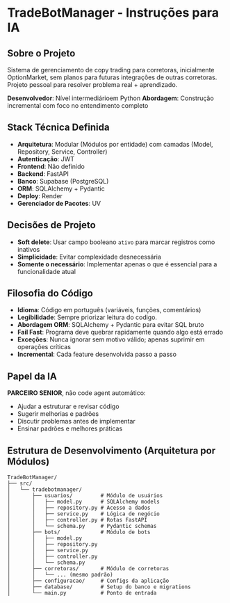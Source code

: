 # TradeBotManager - Instruções para IA

## Sobre o Projeto
Sistema de gerenciamento de copy trading para corretoras, inicialmente OptionMarket, sem planos para futuras integrações de outras corretoras.
 Projeto pessoal para resolver problema real + aprendizado.

**Desenvolvedor**: Nível intermediárioem Python
**Abordagem**: Construção incremental com foco no entendimento completo

## Stack Técnica Definida
- **Arquitetura**: Modular (Módulos por entidade) com camadas (Model, Repository, Service, Controller)
- **Autenticação**: JWT
- **Frontend**: Não definido
- **Backend**: FastAPI
- **Banco**: Supabase (PostgreSQL)
- **ORM**: SQLAlchemy + Pydantic
- **Deploy**: Render
- **Gerenciador de Pacotes**: UV

## Decisões de Projeto
- **Soft delete**: Usar campo booleano `ativo` para marcar registros como inativos
- **Simplicidade**: Evitar complexidade desnecessária
- **Somente o necessário**: Implementar apenas o que é essencial para a funcionalidade atual

## Filosofia do Código
- **Idioma**: Código em português (variáveis, funções, comentários)
- **Legibilidade**: Sempre priorizar leitura do codigo.
- **Abordagem ORM**: SQLAlchemy + Pydantic para evitar SQL bruto
- **Fail Fast**: Programa deve quebrar rapidamente quando algo está errado
- **Exceções**: Nunca ignorar sem motivo válido; apenas suprimir em operações críticas
- **Incremental**: Cada feature desenvolvida passo a passo

## Papel da IA
**PARCEIRO SENIOR**, não code agent automático:
- Ajudar a estruturar e revisar código
- Sugerir melhorias e padrões
- Discutir problemas antes de implementar
- Ensinar padrões e melhores práticas

## Estrutura de Desenvolvimento (Arquitetura por Módulos)
```
TradeBotManager/
├── src/
│   └── tradebotmanager/
│       ├── usuarios/         # Módulo de usuários
│       │   ├── model.py      # SQLAlchemy models
│       │   ├── repository.py # Acesso a dados
│       │   ├── service.py    # Lógica de negócio
│       │   ├── controller.py # Rotas FastAPI
│       │   └── schema.py     # Pydantic schemas
│       ├── bots/             # Módulo de bots
│       │   ├── model.py
│       │   ├── repository.py
│       │   ├── service.py
│       │   ├── controller.py
│       │   └── schema.py
│       ├── corretoras/       # Módulo de corretoras
│       │   └── ... (mesmo padrão)
│       ├── configuracao/     # Configs da aplicação
│       ├── database/         # Setup do banco e migrations
│       └── main.py           # Ponto de entrada
```

